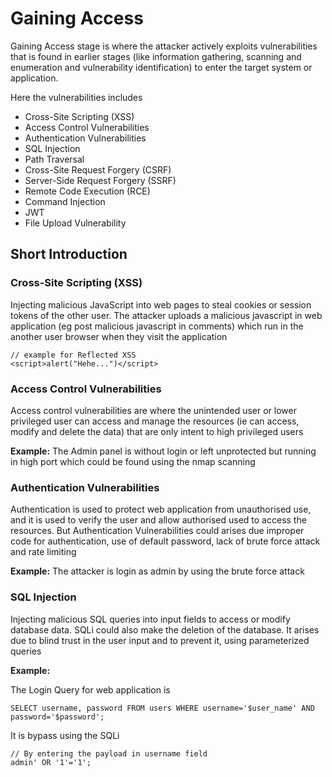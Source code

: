 # Gaining Access

Gaining Access stage is where the attacker actively exploits vulnerabilities that is found in earlier stages (like information gathering, scanning and enumeration and vulnerability identification) to enter the target system or application.

Here the vulnerabilities includes

- Cross-Site Scripting (XSS)
- Access Control Vulnerabilities
- Authentication Vulnerabilities
- SQL Injection
- Path Traversal
- Cross-Site Request Forgery (CSRF)
- Server-Side Request Forgery (SSRF)
- Remote Code Execution (RCE)
- Command Injection
- JWT
- File Upload Vulnerability

## Short Introduction

### Cross-Site Scripting (XSS)

Injecting malicious JavaScript into web pages to steal cookies or session tokens of the other user. The attacker uploads a malicious javascript in web application (eg post malicious javascript in comments) which run in the another user browser when they visit the application 

```
// example for Reflected XSS
<script>alert("Hehe...")</script>

```
### Access Control Vulnerabilities

Access control vulnerabilities are where the unintended user or lower privileged user can access and manage the resources (ie can access, modify and delete the data) that are only intent to high privileged users 

**Example:** The Admin panel is without login or left unprotected but running in high port which could be found using the nmap scanning

### Authentication Vulnerabilities

Authentication is used to protect web application from unauthorised use, and it is used to verify the user and allow authorised used to access the resources. But Authentication Vulnerabilities could arises due improper code for authentication, use of default password, lack of brute force attack and rate limiting

**Example:** The attacker is login as admin by using the brute force attack 

### SQL Injection

Injecting malicious SQL queries into input fields to access or modify database data. SQLi could also make the deletion of the database. It arises due to blind trust in the user input and to prevent it, using parameterized queries

**Example:** 

The Login Query for web application is 

```
SELECT username, password FROM users WHERE username='$user_name' AND password='$password';
```

It is bypass using the SQLi

```
// By entering the payload in username field
admin' OR '1'='1';
```
